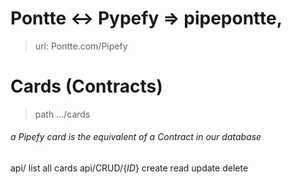 # Pontte <-> Pypefy => pipepontte,

> url: Pontte.com/Pipefy

# Cards (Contracts)

> path .../cards

###### *a Pipefy card is the equivalent of a Contract in our database*

api/ list all cards api/CRUD/{_ID_} create read update delete